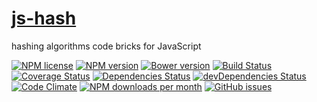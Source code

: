 [js-hash](http://aureooms.github.io/js-hash)
==

hashing algorithms code bricks for JavaScript

[![NPM license](http://img.shields.io/npm/l/aureooms-js-hash.svg?style=flat)](https://raw.githubusercontent.com/aureooms/js-hash/master/LICENSE)
[![NPM version](http://img.shields.io/npm/v/aureooms-js-hash.svg?style=flat)](https://www.npmjs.org/package/aureooms-js-hash)
[![Bower version](http://img.shields.io/bower/v/aureooms-js-hash.svg?style=flat)](http://bower.io/search/?q=aureooms-js-hash)
[![Build Status](http://img.shields.io/travis/aureooms/js-hash.svg?style=flat)](https://travis-ci.org/aureooms/js-hash)
[![Coverage Status](http://img.shields.io/coveralls/aureooms/js-hash.svg?style=flat)](https://coveralls.io/r/aureooms/js-hash)
[![Dependencies Status](http://img.shields.io/david/aureooms/js-hash.svg?style=flat)](https://david-dm.org/aureooms/js-hash#info=dependencies)
[![devDependencies Status](http://img.shields.io/david/dev/aureooms/js-hash.svg?style=flat)](https://david-dm.org/aureooms/js-hash#info=devDependencies)
[![Code Climate](http://img.shields.io/codeclimate/github/aureooms/js-hash.svg?style=flat)](https://codeclimate.com/github/aureooms/js-hash)
[![NPM downloads per month](http://img.shields.io/npm/dm/aureooms-js-hash.svg?style=flat)](https://www.npmjs.org/package/aureooms-js-hash)
[![GitHub issues](http://img.shields.io/github/issues/aureooms/js-hash.svg?style=flat)](https://github.com/aureooms/js-hash/issues)
